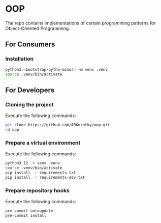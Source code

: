 # OOP

The repo contains implementations of certain programming patterns for Object-Oriented Programming.

## For Consumers

### Installation

```bash
python3.<bootstrap-pytho-minor> -m venv .venv
source .venv/bin/activate
```

## For Developers

### Cloning the project

Execute the following commands:
```bash
git clone https://github.com/ABKorotky/oop.git
cd oop
```

### Prepare a virtual environment

Execute the following commands:
```bash
python3.12 -m venv .venv
source .venv/bin/activate
pip install -r requirements.txt
pip install -r requirements-dev.txt
```

### Prepare repository hooks

Execute the following commands:
```bash
pre-commit autoupdate
pre-commit install
```

